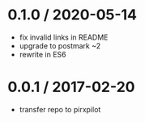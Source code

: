 
0.1.0 / 2020-05-14
==================

 * fix invalid links in README
 * upgrade to postmark ~2
 * rewrite in ES6

0.0.1 / 2017-02-20
==================

 * transfer repo to pirxpilot

